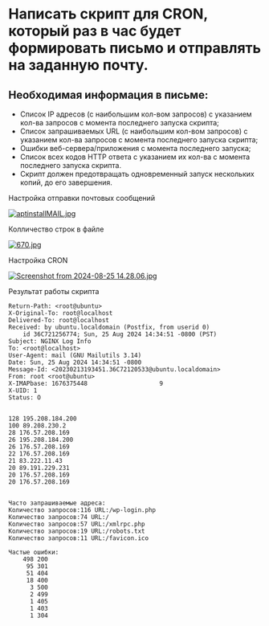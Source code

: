 
# Написать скрипт для CRON, который раз в час будет формировать письмо и отправлять на заданную почту.

## Необходимая информация в письме:

 - Список IP адресов (с наибольшим кол-вом запросов) с указанием кол-ва запросов c момента последнего запуска скрипта;
 - Список запрашиваемых URL (с наибольшим кол-вом запросов) с указанием кол-ва запросов c момента последнего запуска скрипта;
 - Ошибки веб-сервера/приложения c момента последнего запуска;
 - Список всех кодов HTTP ответа с указанием их кол-ва с момента последнего запуска скрипта.
 - Скрипт должен предотвращать одновременный запуск нескольких копий, до его завершения.


Настройка отправки почтовых сообщений

[![aptinstallMAIL.jpg](https://s.iimg.su/s/25/MSqYBJqmKhwj8BAyLS1vD5KCK6Nbr0Sxskrjew90.jpg)](https://iimg.su/i/oDyhR)

Колличество строк в файле

[![670.jpg](https://s.iimg.su/s/25/B8rSK7jr7wuZmoZYoeI7rnwIHjQZnjFHMnCPGbZl.jpg)](https://iimg.su/i/lc4qy)

Настройка CRON

[![Screenshot from 2024-08-25 14.28.06.jpg](https://s.iimg.su/s/25/BLHxRQZl7ZcU7rQ64lTfHMRDFuswoT82pNQwHYvX.jpg)](https://iimg.su/i/IGxV4)

Результат работы скрипта

~~~shell
Return-Path: <root@ubuntu>
X-Original-To: root@localhost
Delivered-To: root@localhost
Received: by ubuntu.localdomain (Postfix, from userid 0)
	id 36C721256774; Sun, 25 Aug 2024 14:34:51 -0800 (PST)
Subject: NGINX Log Info
To: <root@localhost>
User-Agent: mail (GNU Mailutils 3.14)
Date: Sun, 25 Aug 2024 14:34:51 -0800
Message-Id: <20230213193451.36C72120533@ubuntu.localdomain>
From: root <root@ubuntu>
X-IMAPbase: 1676375448                    9
X-UID: 1
Status: O


128 195.208.184.200
100 89.208.230.2
28 176.57.208.169
26 195.208.184.200
26 176.57.208.169
22 176.57.208.169
21 83.222.11.43
20 89.191.229.231
20 176.57.208.169
20 176.57.208.169


Часто запрашиваемые адреса:
Количество запросов:116 URL:/wp-login.php
Количество запросов:74 URL:/
Количество запросов:57 URL:/xmlrpc.php
Количество запросов:19 URL:/robots.txt
Количество запросов:11 URL:/favicon.ico

Частые ошибки:
    498 200
     95 301
     51 404
     18 400
      3 500
      2 499
      1 405
      1 403
      1 304
~~~